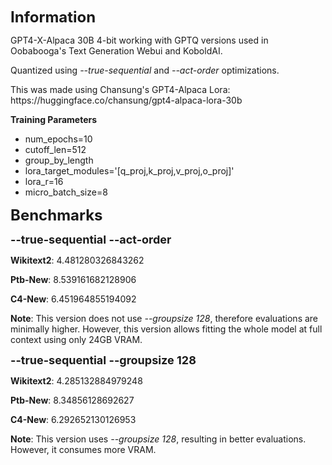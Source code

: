 <p><strong><font size="5">Information</font></strong></p>
GPT4-X-Alpaca 30B 4-bit working with GPTQ versions used in Oobabooga's Text Generation Webui and KoboldAI.
<p>Quantized using <i>--true-sequential</i> and <i>--act-order</i> optimizations.</p>
This was made using Chansung's GPT4-Alpaca Lora: https://huggingface.co/chansung/gpt4-alpaca-lora-30b

<p><strong>Training Parameters</strong></p>
<ul><li>num_epochs=10</li><li>cutoff_len=512</li><li>group_by_length</li><li>lora_target_modules='[q_proj,k_proj,v_proj,o_proj]'</li><li>lora_r=16</li><li>micro_batch_size=8</li></ul>

<p><strong><font size="5">Benchmarks</font></strong></p>

<p><strong><font size="4">--true-sequential --act-order</font></strong></p>

<strong>Wikitext2</strong>: 4.481280326843262

<strong>Ptb-New</strong>: 8.539161682128906

<strong>C4-New</strong>: 6.451964855194092

<strong>Note</strong>: This version does not use <i>--groupsize 128</i>, therefore evaluations are minimally higher. However, this version allows fitting the whole model at full context using only 24GB VRAM.

<p><strong><font size="4">--true-sequential --groupsize 128</font></strong></p>

<strong>Wikitext2</strong>: 4.285132884979248

<strong>Ptb-New</strong>: 8.34856128692627

<strong>C4-New</strong>: 6.292652130126953

<strong>Note</strong>: This version uses <i>--groupsize 128</i>, resulting in better evaluations. However, it consumes more VRAM.
